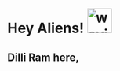 # Hey Aliens! <img src="https://media.tenor.com/HO7EBVsu04oAAAAi/pikachu-pokemon.gif" alt="waving hand picture gif" width='50'>
## Dilli Ram here,


<!--
**dilliram-code/dilliram-code** is a ✨ _special_ ✨ repository because its `README.md` (this file) appears on your GitHub profile.

Here are some ideas to get you started:

- 🔭 I’m currently working on ...
- 🌱 I’m currently learning ...
- 👯 I’m looking to collaborate on ...
- 🤔 I’m looking for help with ...
- 💬 Ask me about ...
- 📫 How to reach me: ...
- 😄 Pronouns: ...
- ⚡ Fun fact: ...
-->
